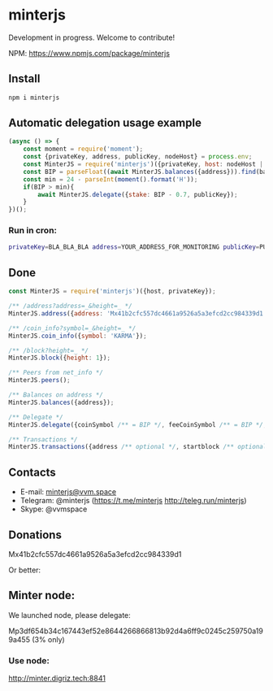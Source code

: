 # minterjs

Development in progress. Welcome to contribute!

NPM: https://www.npmjs.com/package/minterjs

## Install

```bash
npm i minterjs
```

## Automatic delegation usage example

```javascript
(async () => {
    const moment = require('moment');
    const {privateKey, address, publicKey, nodeHost} = process.env;
    const MinterJS = require('minterjs')({privateKey, host: nodeHost || 'http://minter.digriz.tech:8841'});
    const BIP = parseFloat((await MinterJS.balances({address})).find(balance => balance.coin == 'BIP').amount || '0');
    const min = 24 - parseInt(moment().format('H'));
    if(BIP > min){
        await MinterJS.delegate({stake: BIP - 0.7, publicKey});
    }
})();
```

### Run in cron:

```bash
privateKey=BLA_BLA_BLA address=YOUR_ADDRESS_FOR_MONITORING publicKey=PUBLIC_KEY_OF_FAVORITE_NODE nodeHost=http://minter.digriz.tech:8841 node /redelegate/index.js
```

## Done

```js
const MinterJS = require('minterjs')({host, privateKey});

/** /address?address=_&height=_ */
MinterJS.address({address: 'Mx41b2cfc557dc4661a9526a5a3efcd2cc984339d1'});

/** /coin_info?symbol=_&height=_ */
MinterJS.coin_info({symbol: 'KARMA'});

/** /block?height=_ */
MinterJS.block({height: 1});

/** Peers from net_info */
MinterJS.peers();

/** Balances on address */
MinterJS.balances({address});

/** Delegate */
MinterJS.delegate({coinSymbol /** = BIP */, feeCoinSymbol /** = BIP */, stake, publicKey  /** default: minter.store */});

/** Transactions */
MinterJS.transactions({address /** optional */, startblock /** optional */, endblock /** optional */, page /** optional */});
```

## Contacts

- E-mail: minterjs@vvm.space
- Telegram: @minterjs (https://t.me/minterjs http://teleg.run/minterjs)
- Skype: @vvmspace

## Donations

Mx41b2cfc557dc4661a9526a5a3efcd2cc984339d1

Or better:

## Minter node:

We launched node, please delegate:

Mp3df654b34c167443ef52e8644266866813b92d4a6ff9c0245c259750a199a455 (3% only)

### Use node:

http://minter.digriz.tech:8841
